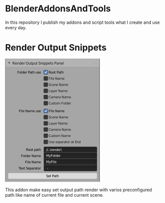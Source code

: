 # BlenderAddonsAndTools
In this repository I publish my addons and script tools what I create and use every day.

# Render Output Snippets

![Render Output Snippets](/PanelPreview.PNG)

This addon make easy set output path render with varios preconfigured path like name of current file and current scene.
